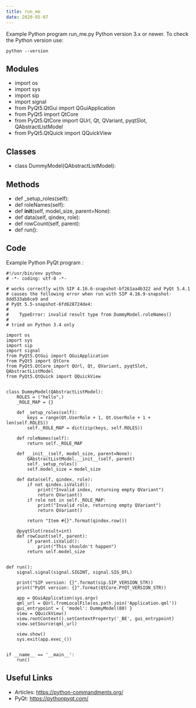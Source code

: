 ```yaml
---
title: run_me
date: 2020-05-07
---
```

Example Python program run_me.py
Python version 3.x or newer.
To check the Python version use:

    python --version

## Modules

* import os
* import sys
* import sip
* import signal
* from PyQt5.QtGui import QGuiApplication
* from PyQt5 import QtCore
* from PyQt5.QtCore import QUrl, Qt, QVariant, pyqtSlot, QAbstractListModel
* from PyQt5.QtQuick import QQuickView

## Classes

* class DummyModel(QAbstractListModel):

## Methods

* def _setup_roles(self):
* def roleNames(self):
* def __init__(self, model_size, parent=None):
* def data(self, qindex, role):
* def rowCount(self, parent):
* def run():

## Code

Example Python PyQt program :

    #!/usr/bin/env python
    # -*- coding: utf-8 -*-
    
    # works correctly with SIP 4.16.6-snapshot-bf261aa4b322 and PyQt 5.4.1
    # causes the following error when run with SIP 4.16.9-snapshot-8dd533ab6ce9 and
    # PyQt 5.5-snapshot-6fd628724de4:
    #
    #    TypeError: invalid result type from DummyModel.roleNames()
    #
    # tried on Python 3.4 only
    
    import os
    import sys
    import sip
    import signal
    from PyQt5.QtGui import QGuiApplication
    from PyQt5 import QtCore
    from PyQt5.QtCore import QUrl, Qt, QVariant, pyqtSlot, QAbstractListModel
    from PyQt5.QtQuick import QQuickView
    
    
    class DummyModel(QAbstractListModel):
        ROLES = ("hello",)
        _ROLE_MAP = {}
    
        def _setup_roles(self):
            keys = range(Qt.UserRole + 1, Qt.UserRole + 1 + len(self.ROLES))
            self._ROLE_MAP = dict(zip(keys, self.ROLES))
    
        def roleNames(self):
            return self._ROLE_MAP
    
        def __init__(self, model_size, parent=None):
            QAbstractListModel.__init__(self, parent)
            self._setup_roles()
            self.model_size = model_size
    
        def data(self, qindex, role):
            if not qindex.isValid():
                print("Invalid index, returning empty QVariant")
                return QVariant()
            if role not in self._ROLE_MAP:
                print("Invalid role, returning empty QVariant")
                return QVariant()
    
            return "Item #{}".format(qindex.row())
    
        @pyqtSlot(result=int)
        def rowCount(self, parent):
            if parent.isValid():
                print("This shouldn't happen")
            return self.model_size
    
    
    def run():
        signal.signal(signal.SIGINT, signal.SIG_DFL)
    
        print("SIP version: {}".format(sip.SIP_VERSION_STR))
        print("PyQt version: {}".format(QtCore.PYQT_VERSION_STR))
    
        app = QGuiApplication(sys.argv)
        qml_url = QUrl.fromLocalFile(os.path.join('Application.qml'))
        gui_entrypoint = { 'model': DummyModel(80) }
        view = QQuickView()
        view.rootContext().setContextProperty('_BE', gui_entrypoint)
        view.setSource(qml_url)
    
        view.show()
        sys.exit(app.exec_())
    
    
    if __name__ == '__main__':
        run()

## Useful Links

- Articles: https://python-commandments.org/
- PyQt: https://pythonpyqt.com/
